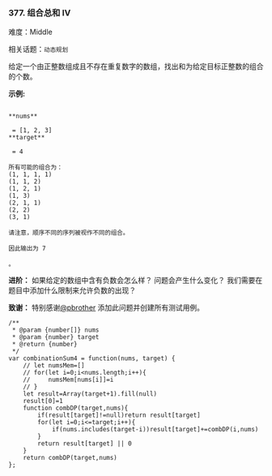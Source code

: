### 377. 组合总和 Ⅳ

难度：Middle

相关话题：`动态规划`

给定一个由正整数组成且不存在重复数字的数组，找出和为给定目标正整数的组合的个数。



**示例:** 



```

**nums**

 = [1, 2, 3]
**target**

 = 4

所有可能的组合为：
(1, 1, 1, 1)
(1, 1, 2)
(1, 2, 1)
(1, 3)
(2, 1, 1)
(2, 2)
(3, 1)

请注意，顺序不同的序列被视作不同的组合。

因此输出为 7

。
```


**进阶：** 
如果给定的数组中含有负数会怎么样？
问题会产生什么变化？
我们需要在题目中添加什么限制来允许负数的出现？



**致谢：** 
特别感谢[@pbrother](https://leetcode.com/pbrother/)
添加此问题并创建所有测试用例。


```
/**
 * @param {number[]} nums
 * @param {number} target
 * @return {number}
 */
var combinationSum4 = function(nums, target) {
    // let numsMem=[]
    // for(let i=0;i<nums.length;i++){
    //     numsMem[nums[i]]=i
    // }
    let result=Array(target+1).fill(null)
    result[0]=1
    function combDP(target,nums){
        if(result[target]!=null)return result[target]
        for(let i=0;i<=target;i++){
            if(nums.includes(target-i))result[target]+=combDP(i,nums)
        }
        return result[target] || 0
    }
    return combDP(target,nums)
};
```

